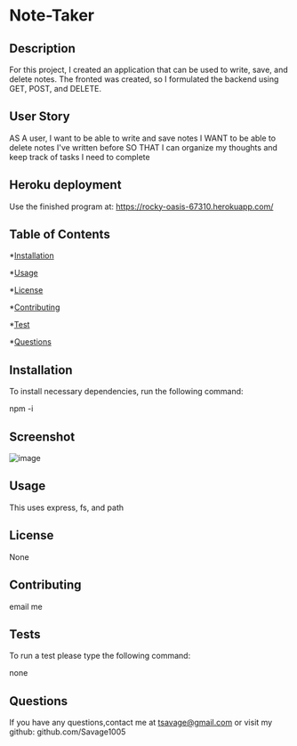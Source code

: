 # Note-Taker

## Description
 For this project, I created an application that can be used to write, save, and delete notes.  The fronted was created, so I formulated the backend using GET, POST, and DELETE.

## User Story
AS A user, I want to be able to write and save notes
I WANT to be able to delete notes I've written before
SO THAT I can organize my thoughts and keep track of tasks I need to complete

## Heroku deployment

Use the finished program at: https://rocky-oasis-67310.herokuapp.com/

## Table of Contents

*[Installation](#installation)

*[Usage](#usage)

*[License](#license)

*[Contributing](#contributing)

*[Test](#tests)

*[Questions](#questions)

## Installation

To install necessary dependencies, run the following command:

npm -i

## Screenshot
![image](https://i.gyazo.com/6355b851d043a84c07caeec2408e2d14.png)

## Usage

This uses express, fs, and path

## License

None

## Contributing

email me

## Tests

To run a test please type the following command:

none

## Questions

If you have any questions,contact me at tsavage@gmail.com or visit my github: github.com/Savage1005

